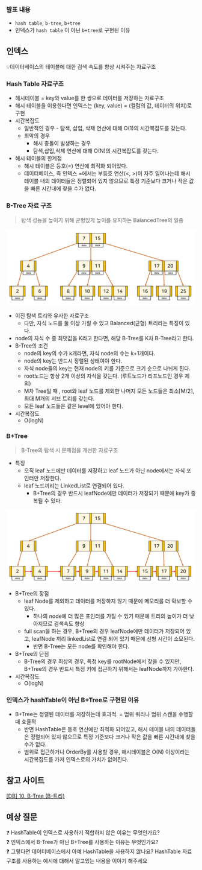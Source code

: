 ### 발표 내용

- `hash table`, `b-tree`, `b+tree`
- 인덱스가 `hash table` 이 아닌 `b+tree`로 구현된 이유

## 인덱스

<aside>
💡데이터베이스의 테이블에 대한 검색 속도를 향상 시켜주는 자료구조

</aside>

### Hash Table 자료구조

- 해시테이블 = key와 value를 한 쌍으로 데이터를 저장하는 자료구조
- 해시 테이블을 이용한다면 인덱스는 (key, value) = (컬럼의 값, 데이터의 위치)로 구현
- 시간복잡도
    - 일반적인 경우 - 탐색, 삽입, 삭제 연산에 대해 O(1)의 시간복잡도를 갖는다.
    - 최악의 경우
        - 해시 충돌이 발생하는 경우
        - 탐색,삽입,삭제 연산에 대해 O(N)의 시간복잡도를 갖는다.
- 해시 테이블의 한계점
    - 해시 테이블은 등호(=) 연산에 최적화 되어있다.
    - 데이터베이스, 즉 인덱스 =에서는 부등호 연산(<, >)이 자주 일어나는데 해시 테이블 내의 데이터들은 정렬되어 있지 않으므로 특정 기준보다 크거나 작은 값을 빠른 시간내에 찾을 수가 없다.

### B-Tree 자료 구조

> 탐색 성능을 높이기 위해 균형있게 높이를 유지하는 BalancedTree의 일종
> 

![Untitled](img/B-Tree.png)

- 이진 탐색 트리와 유사한 자료구조
    - 다만, 자식 노드를 둘 이상 가질 수 있고 Balanced(균형) 트리라는 특징이 있다.
- node의 자식 수 중 최댓값을 K라고 한다면, 해당 B-Tree를 K차 B-Tree라고 한다.
- B-Tree의 조건
    - node의 key의 수가 k개라면, 자식 node의 수는 k+1개이다.
    - node의 key는 반드시 정렬된 상태여야 한다.
    - 자식 node들의 key는 현재 node의 키를 기준으로 크기 순으로 나뉘게 된다.
    - root노드는 항상 2개 이상의 자식을 갖는다. (루트노드가 리프노드인 경우 제외)
    - M차 Tree일 때 , root와 leaf 노드를 제외한 나머지 모든 노드들은 최소⌈M/2⌉, 최대 M개의 서브 트리를 갖는다.
    - 모든 leaf 노드들은 같은 level에 있어야 한다.
- 시간복잡도
    - O(logN)

### B+Tree

> B-Tree의 탐색 시 문제점을 개선한  자료구조
> 
- 특징
    - 오직 leaf 노드에만 데이터를 저장하고 leaf 노드가 아닌 node에서는 자식 포인터만 저장한다.
    - leaf 노드끼리는 LinkedList로 연결되어 있다.
        - B+Tree의 경우 반드시 leafNode에만 데이터가 저장되기 때문에 key가 중복될 수 있다.
    
![Untitled](img/B+Tree.png)   
    
- B+Tree의 장점
    - leaf Node를 제외하고 데이터를 저장하지 않기 때문에 메모리를 더 확보할 수 있다.
        - 하나의 node에 더 많은 포인터를 가질 수 있기 때문에 트리의 높이가 더 낮아지므로 검색속도 향상
    - full scan을 하는 경우, B+Tree의 경우 leafNode에만 데이터가 저장되어 있고, leafNode 끼리 linkedList로 연결 되어 있기 때문에 선형 시간이 소모된다.
        - 반면 B-Tree는 모든 node를 확인해야 한다.
- B+Tree의 단점
    - B-Tree의 경우 최상의 경우, 특정 key를 rootNode에서 찾을 수 있지만, B+Tree의 경우 반드시 특정 키에 접근하기 위해서는 leafNode까지 가야한다.
- 시간복잡도
    - O(logN)

### 인덱스가 hashTable이 아닌 B+Tree로 구현된 이유

- B+Tree는 정렬된 데이터를 저장하는데 효과적.  = 범위 쿼리나 범위 스캔을 수행할 때 효율적
    - 반면 HashTable은 등호 연산에만 최적화 되어있고, 해시 테이블 내의 데이터들은 정렬되어 있지 않으므로 특정 기준보다 크거나 작은 값을 빠른 시간내에 찾을 수가 없다.
    - 범위로 접근하거나 OrderBy를 사용할 경우, 해시테이블은 O(N) 이상이라는 시간복잡도를 가져 인덱스로의 가치가 없어진다.

## 참고 사이트

[[DB] 10. B-Tree (B-트리)](https://rebro.kr/169)

## 예상 질문

<aside>
❓ HashTable이 인덱스로 사용하기 적합하지 않은 이유는 무엇인가요?

</aside>

<aside>
❓ 인덱스에서 B-Tree가 아닌 B+Tree를 사용하는 이유는 무엇인가요?

</aside>

<aside>
❓ 그렇다면 데이터베이스에서 아예 HashTable을 사용하지 않나요?
HashTable 자료구조를 사용하는 예시에 대해서 알고있는 내용을 이야기 해주세요

</aside>